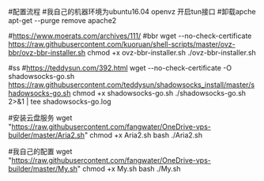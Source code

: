 #配置流程
#我自己的机器环境为ubuntu16.04 openvz 开启tun接口
#卸载apche
apt-get --purge remove apache2


#https://www.moerats.com/archives/111/
#bbr
wget --no-check-certificate https://raw.githubusercontent.com/kuoruan/shell-scripts/master/ovz-bbr/ovz-bbr-installer.sh
chmod +x ovz-bbr-installer.sh
./ovz-bbr-installer.sh

#ss
#https://teddysun.com/392.html
wget --no-check-certificate -O shadowsocks-go.sh https://raw.githubusercontent.com/teddysun/shadowsocks_install/master/shadowsocks-go.sh
chmod +x shadowsocks-go.sh
./shadowsocks-go.sh 2>&1 | tee shadowsocks-go.log

#安装云盘服务
wget "https://raw.githubusercontent.com/fangwater/OneDrive-vps-builder/master/Aria2.sh"
chmod +x Aria2.sh
bash ./Aria2.sh

#我自己的配置
wget "https://raw.githubusercontent.com/fangwater/OneDrive-vps-builder/master/My.sh"
chmod +x My.sh
bash ./My.sh




